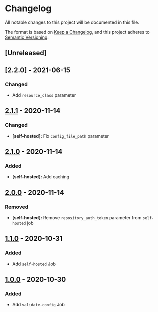 # Changelog

All notable changes to this project will be documented in this file.

The format is based on [Keep a Changelog](https://keepachangelog.com/en/1.0.0/),
and this project adheres to
[Semantic Versioning](https://semver.org/spec/v2.0.0.html).

## [Unreleased]

## [2.2.0] - 2021-06-15

### Changed

- Add `resource_class` parameter

## [2.1.1] - 2020-11-14

### Changed

- **[self-hosted]:** Fix `config_file_path` parameter

## [2.1.0] - 2020-11-14

### Added

- **[self-hosted]:** Add caching

## [2.0.0] - 2020-11-14

### Removed

- **[self-hosted]:** Remove `repository_auth_token` parameter from `self-hosted` job

## [1.1.0] - 2020-10-31

### Added

- Add `self-hosted` Job

## [1.0.0] - 2020-10-30

### Added

- Add `validate-config` Job

[2.1.1]: https://github.com/daniel-shuy/renovate-orb/compare/2.1.0...2.1.1
[2.1.0]: https://github.com/daniel-shuy/renovate-orb/compare/2.0.0...2.1.0
[2.0.0]: https://github.com/daniel-shuy/renovate-orb/compare/1.1.0...2.0.0
[1.1.0]: https://github.com/daniel-shuy/renovate-orb/compare/1.0.0...1.1.0
[1.0.0]: https://github.com/daniel-shuy/renovate-orb/releases/tag/1.0.0
